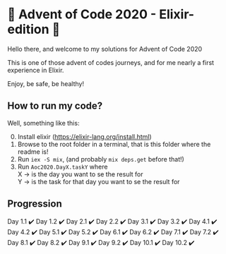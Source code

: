 # 🎄 Advent of Code 2020 - Elixir-edition 🎄

Hello there, and welcome to my solutions for Advent of Code 2020

This is one of those advent of codes journeys, and for me nearly a first experience in Elixir.

Enjoy, be safe, be healthy!

## How to run my code?
Well, something like this:

0. Install elixir (https://elixir-lang.org/install.html)
1. Browse to the root folder in a terminal, that is this folder where the readme is!
2. Run `iex -S mix`, (and probably `mix deps.get` before that!)
3. Run `Aoc2020.DayX.taskY` where\
    X -> is the day you want to se the result for\
    Y -> is the task for that day you want to se the result for
    
## Progression
Day 1.1 :heavy_check_mark:
Day 1.2 :heavy_check_mark:
Day 2.1 :heavy_check_mark:
Day 2.2 :heavy_check_mark:
Day 3.1 :heavy_check_mark:
Day 3.2 :heavy_check_mark:
Day 4.1 :heavy_check_mark:
Day 4.2 :heavy_check_mark:
Day 5.1 :heavy_check_mark:
Day 5.2 :heavy_check_mark:
Day 6.1 :heavy_check_mark:
Day 6.2 :heavy_check_mark:
Day 7.1 :heavy_check_mark:
Day 7.2 :heavy_check_mark:
Day 8.1 :heavy_check_mark:
Day 8.2 :heavy_check_mark:
Day 9.1 :heavy_check_mark:
Day 9.2 :heavy_check_mark:
Day 10.1 :heavy_check_mark:
Day 10.2 :heavy_check_mark:
